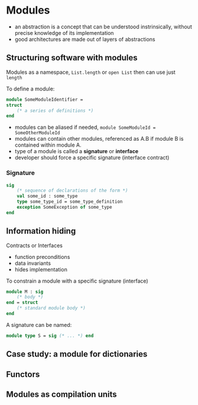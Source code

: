 # Modules

- an abstraction is a concept that can be understood instrinsically, without precise knowledge of its implementation
- good architectures are made out of layers of abstractions


## Structuring software with modules

Modules as a namespace, `List.length` or `open List` then can use just `length`

To define a module:

```ocaml
module SomeModuleIdentifier =
struct
    (* a series of definitions *)
end
```

- modules can be aliased if needed, `module SomeModuleId = SomeOtherModuleId`
- modules can contain other modules, referenced as A.B if module B is contained within module A.
- type of a module is called a **signature** or **interface**
- developer should force a specific signature (interface contract)

### Signature

```ocaml
sig
    (* sequence of declarations of the form *)
    val some_id : some_type
    type some_type_id = some_type_definition
    exception SomeException of some_type
end
```

## Information hiding

Contracts or Interfaces

- function preconditions
- data invariants
- hides implementation

To constrain a module with a specific signature (interface)

```ocaml
module M : sig
    (* body *)
end = struct
    (* standard module body *)
end
```

A signature can be named:

```ocaml
module type S = sig (* ... *) end

```

## Case study: a module for dictionaries


## Functors


## Modules as compilation units
